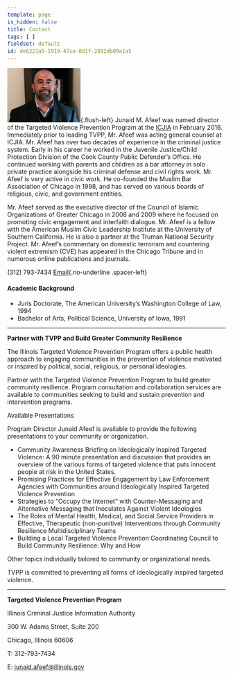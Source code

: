 ```yaml
---
template: page
is_hidden: false
title: Contact
tags: [ ]
fieldset: default
id: de6221a5-1919-47ca-8d1f-2092db09a1a5
---
```

![Junaid Afeef](/assets/img/jafeef.jpg){.flush-left} Junaid M. Afeef was named director of the Targeted Violence Prevention Program at the [ICJIA](http://www.icjia.state.il.us) in February 2016. Immediately prior to leading TVPP, Mr. Afeef was acting general counsel at ICJIA. Mr. Afeef has over two decades of experience in the criminal justice system. Early in his career he worked in the Juvenile Justice/Child Protection Division of the Cook County Public Defender’s Office. He continued working with parents and children as a bar attorney in solo private practice alongside his criminal defense and civil rights work. Mr. Afeef is very active in civic work. He co-founded the Muslim Bar Association of Chicago in 1998, and has served on various boards of religious, civic, and government entities.

Mr. Afeef served as the executive director of the Council of Islamic Organizations of Greater Chicago in 2008 and 2009 where he focused on promoting civic engagement and interfaith dialogue. Mr. Afeef is a fellow with the American Muslim Civic Leadership Institute at the University of Southern California. He is also a partner at the Truman National Security Project. Mr. Afeef’s commentary on domestic terrorism and countering violent extremism (CVE) has appeared in the Chicago Tribune and in numerous online publications and journals.

(312) 793-7434 [<i class="fa fa-envelope" aria-hidden="true"></i> Email](mailto:junaid.afeef@illinois.gov){.no-underline .spacer-left}

#### Academic Background

- Juris Doctorate, The American University’s Washington College of Law, 1994
- Bachelor of Arts, Political Science, University of Iowa, 1991

---

**Partner with TVPP and Build Greater Community Resilience**

The Illinois Targeted Violence Prevention Program offers a public health approach to engaging communities in the prevention of violence motivated or inspired by political, social, religious, or personal ideologies.

Partner with the Targeted Violence Prevention Program to build greater community resilience. Program consultation and collaboration services are available to communities seeking to build and sustain prevention and intervention programs.

Available Presentations

Program Director Junaid Afeef is available to provide the following presentations to your community or organization.

- Community Awareness Briefing on Ideologically Inspired Targeted Violence: A 90 minute presentation and discussion that provides an overview of the various forms of targeted violence that puts innocent people at risk in the United States.
- Promising Practices for Effective Engagement by Law Enforcement Agencies with Communities around Ideologically Inspired Targeted Violence Prevention
- Strategies to “Occupy the Internet” with Counter-Messaging and Alternative Messaging that Inoculates Against Violent Ideologies
- The Roles of Mental Health, Medical, and Social Service Providers in Effective, Therapeutic (non-punitive) Interventions through Community Resilience Multidisciplinary Teams
- Building a Local Targeted Violence Prevention Coordinating Council to Build Community Resilience: Why and How

Other topics individually tailored to community or organizational needs.

TVPP is committed to preventing all forms of ideologically inspired targeted violence.

---

**Targeted Violence Prevention Program**

Illinois Criminal Justice Information Authority

300 W. Adams Street, Suite 200

Chicago, Illinois 60606

T: 312-793-7434

E: [junaid.afeef@illinois.gov](junaid.afeef@illinois.gov)


